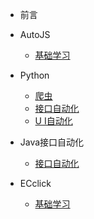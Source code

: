 <!--
 * @Descripttion: 
 * @version: 
 * @Author: 冉勇
 * @Date: 2021-04-20 10:24:20
 * @LastEditTime: 2021-05-07 23:20:51
-->
- 前言
    <!-- - [简介](zh-cn/README.md) -->
    
- AutoJS
    - [基础学习](zh-cn/AutoJS/AutoJS.md)

- Python
    - [爬虫](zh-cn/Python/爬虫(Spider).md)
    - [接口自动化](zh-cn/Python/pyhon接口自动化.md)
    - [U I自动化](zh-cn/Python/pythonUI自动化.md)

- Java接口自动化
    - [接口自动化](zh-cn/Java/Java-接口自动化(rest-assured).md)

- ECclick
    - [基础学习](zh-cn/ECclick/EasyClick开发脚本学习.md)
